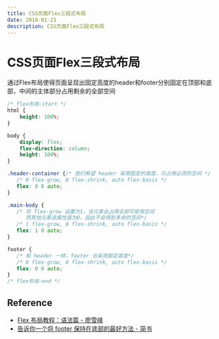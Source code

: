 ```yaml
---
title: CSS页面Flex三段式布局
date: 2018-01-21
description: CSS页面Flex三段式布局
---
```


# CSS页面Flex三段式布局

通过Flex布局使得页面呈现出固定高度的header和footer分别固定在顶部和底部，中间的主体部分占用剩余的全部空间

```css
/* flex布局-start */
html {
    height: 100%;
}

body {
    display: flex;
    flex-direction: column;
    height: 100%;
}

.header-container {/* 我们希望 header 采用固定的高度，只占用必须的空间 */
   /* 0 flex-grow, 0 flex-shrink, auto flex-basis */
   flex: 0 0 auto;
}

.main-body {
   /* 将 flex-grow 设置为1，该元素会占用全部可使用空间
      而其他元素该属性值为0，因此不会得到多余的空间*/
   /* 1 flex-grow, 0 flex-shrink, auto flex-basis */
   flex: 1 0 auto;
}

footer {
   /* 和 header 一样，footer 也采用固定高度*/
   /* 0 flex-grow, 0 flex-shrink, auto flex-basis */
   flex: 0 0 auto;
}
/* flex布局-end */
```

## Reference

- [Flex 布局教程：语法篇 - 廖雪峰](http://www.ruanyifeng.com/blog/2015/07/flex-grammar.html)
- [告诉你一个将 footer 保持在底部的最好方法 - 简书](https://www.jianshu.com/p/4896e6936ce3)
